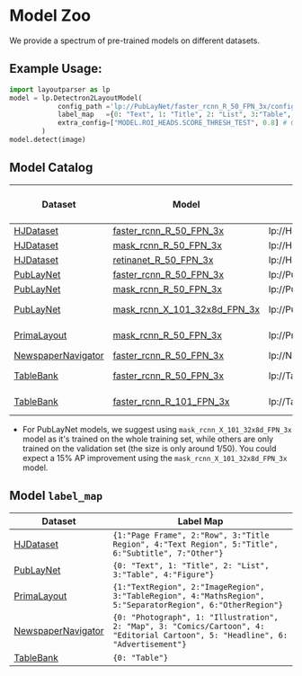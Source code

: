 # Model Zoo

We provide a spectrum of pre-trained models on different datasets.

## Example Usage: 

```python
import layoutparser as lp
model = lp.Detectron2LayoutModel(
            config_path ='lp://PubLayNet/faster_rcnn_R_50_FPN_3x/config', # In model catalog
            label_map   ={0: "Text", 1: "Title", 2: "List", 3:"Table", 4:"Figure"}, # In model`label_map`
            extra_config=["MODEL.ROI_HEADS.SCORE_THRESH_TEST", 0.8] # Optional
        )
model.detect(image)
```

## Model Catalog

| Dataset                                                      | Model                                                        | Config Path                                   | Eval Result (mAP)                                            |
| ------------------------------------------------------------ | ------------------------------------------------------------ | --------------------------------------------- | ------------------------------------------------------------ |
| [HJDataset](https://dell-research-harvard.github.io/HJDataset/) | [faster_rcnn_R_50_FPN_3x](https://www.dropbox.com/s/j4yseny2u0hn22r/config.yml?dl=1) | lp://HJDataset/faster_rcnn_R_50_FPN_3x/config |                                                              |
| [HJDataset](https://dell-research-harvard.github.io/HJDataset/) | [mask_rcnn_R_50_FPN_3x](https://www.dropbox.com/s/4jmr3xanmxmjcf8/config.yml?dl=1) | lp://HJDataset/mask_rcnn_R_50_FPN_3x/config   |                                                              |
| [HJDataset](https://dell-research-harvard.github.io/HJDataset/) | [retinanet_R_50_FPN_3x](https://www.dropbox.com/s/z8a8ywozuyc5c2x/config.yml?dl=1) | lp://HJDataset/retinanet_R_50_FPN_3x/config   |                                                              |
| [PubLayNet](https://github.com/ibm-aur-nlp/PubLayNet)        | [faster_rcnn_R_50_FPN_3x](https://www.dropbox.com/s/f3b12qc4hc0yh4m/config.yml?dl=1) | lp://PubLayNet/faster_rcnn_R_50_FPN_3x/config |                                                              |
| [PubLayNet](https://github.com/ibm-aur-nlp/PubLayNet)        | [mask_rcnn_R_50_FPN_3x](https://www.dropbox.com/s/u9wbsfwz4y0ziki/config.yml?dl=1) | lp://PubLayNet/mask_rcnn_R_50_FPN_3x/config   |                                                              |
| [PubLayNet](https://github.com/ibm-aur-nlp/PubLayNet)        | [mask_rcnn_X_101_32x8d_FPN_3x](https://www.dropbox.com/s/nau5ut6zgthunil/config.yaml?dl=1) | lp://PubLayNet/mask_rcnn_X_101_32x8d_FPN_3x/config | 88.98 [eval.csv](https://www.dropbox.com/s/15ytg3fzmc6l59x/eval.csv?dl=0) |
| [PrimaLayout](https://www.primaresearch.org/dataset/)        | [mask_rcnn_R_50_FPN_3x](https://www.dropbox.com/s/yc92x97k50abynt/config.yaml?dl=1) | lp://PrimaLayout/mask_rcnn_R_50_FPN_3x/config | 69.35 [eval.csv](https://www.dropbox.com/s/9uuql57uedvb9mo/eval.csv?dl=0) |
| [NewspaperNavigator](https://news-navigator.labs.loc.gov/)       | [faster_rcnn_R_50_FPN_3x](https://www.dropbox.com/s/wnido8pk4oubyzr/config.yml?dl=1) | lp://NewspaperNavigator/faster_rcnn_R_50_FPN_3x/config |                                                              |
| [TableBank](https://doc-analysis.github.io)       | [faster_rcnn_R_50_FPN_3x](https://www.dropbox.com/s/7cqle02do7ah7k4/config.yaml?dl=1) | lp://TableBank/faster_rcnn_R_50_FPN_3x/config | 89.78 [eval.csv](https://www.dropbox.com/s/1uwnz58hxf96iw2/eval.csv?dl=0) | 
| [TableBank](https://doc-analysis.github.io)       | [faster_rcnn_R_101_FPN_3x](https://www.dropbox.com/s/h63n6nv51kfl923/config.yaml?dl=1) | lp://TableBank/faster_rcnn_R_101_FPN_3x/config | 91.26 [eval.csv](https://www.dropbox.com/s/e1kq8thkj2id1li/eval.csv?dl=0) |

* For PubLayNet models, we suggest using `mask_rcnn_X_101_32x8d_FPN_3x` model as it's trained on the whole training set, while others are only trained on the validation set (the size is only around 1/50). You could expect a 15% AP improvement using the `mask_rcnn_X_101_32x8d_FPN_3x` model.

## Model `label_map`

| Dataset                                                      | Label Map                                                    |
| ------------------------------------------------------------ | ------------------------------------------------------------ |
| [HJDataset](https://dell-research-harvard.github.io/HJDataset/) | `{1:"Page Frame", 2:"Row", 3:"Title Region", 4:"Text Region", 5:"Title", 6:"Subtitle", 7:"Other"}` |
| [PubLayNet](https://github.com/ibm-aur-nlp/PubLayNet)        | `{0: "Text", 1: "Title", 2: "List", 3:"Table", 4:"Figure"}`     |
| [PrimaLayout](https://www.primaresearch.org/dataset/)        | `{1:"TextRegion", 2:"ImageRegion", 3:"TableRegion", 4:"MathsRegion", 5:"SeparatorRegion", 6:"OtherRegion"}` |
| [NewspaperNavigator](https://news-navigator.labs.loc.gov/)        | `{0: "Photograph", 1: "Illustration", 2: "Map", 3: "Comics/Cartoon", 4: "Editorial Cartoon", 5: "Headline", 6: "Advertisement"}` |
| [TableBank](https://doc-analysis.github.io)         | `{0: "Table"}` |